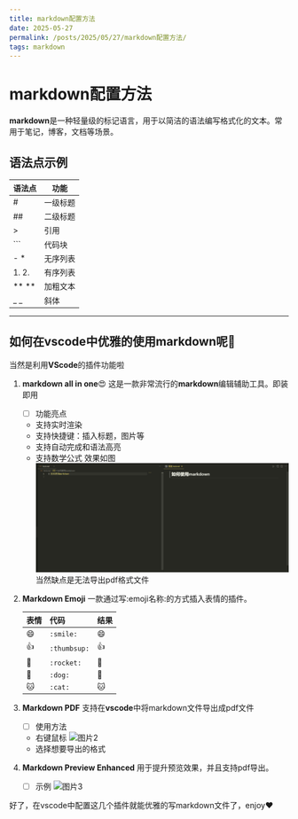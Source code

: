 ```yaml
---
title: markdown配置方法
date: 2025-05-27
permalink: /posts/2025/05/27/markdown配置方法/
tags: markdown
---
```


# markdown配置方法
**markdown**是一种轻量级的标记语言，用于以简洁的语法编写格式化的文本。常用于笔记，博客，文档等场景。
## 语法点示例

|语法点|功能|
|-----|----|
|#|一级标题|
|##|二级标题|
|>|引用|
|```|代码块|
|- *|无序列表|
|1. 2. |有序列表|
|** **|加粗文本|
|_ _|斜体|

---

## 如何在vscode中优雅的使用markdown呢:dog:
当然是利用**VScode**的插件功能啦
1. **markdown all in one**:heart_eyes:
    这是一款非常流行的**markdown**编辑辅助工具。即装即用
    - [ ] 功能亮点
    - 支持实时渲染
    - 支持快捷键：插入标题，图片等
    - 支持自动完成和语法高亮
    - 支持数学公式
    效果如图
    ![图片1](/images/图片1.png)
    当然缺点是无法导出pdf格式文件
2. **Markdown Emoji**
    一款通过写:emoji名称:的方式插入表情的插件。

    | 表情 | 代码 | 结果 |
    |------|------|------|
    |:smile:| `:smile:` | :smile: |
    |:thumbsup:| `:thumbsup:` | :thumbsup: |
    |:rocket:| `:rocket:` | :rocket: |
    |:dog:|`:dog:`|:dog:|
    |:cat:|`:cat:`|:cat:|

3. **Markdown PDF**
    支持在**vscode**中将markdown文件导出成pdf文件
    - [ ] 使用方法
    - 右键鼠标
    ![图片2](/images/图2.png)
    - 选择想要导出的格式
4. **Markdown Preview Enhanced**
    用于提升预览效果，并且支持pdf导出。
    - [ ] 示例
    ![图片3](/images/图3.png)

好了，在vscode中配置这几个插件就能优雅的写markdown文件了，enjoy:heart:



